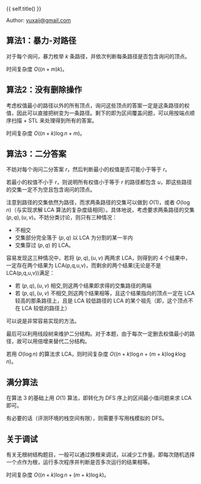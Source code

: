 {{ self.title() }}

Author: yuxaij@gmail.com

## 算法1：暴力-对路径

对于每个询问，暴力枚举 $k$ 条路径，并依次判断每条路径是否包含询问的顶点。

时间复杂度 $O\left(\left(n+m\right)k\right)$。

## 算法2：没有删除操作

考虑权值最小的路径以外的所有顶点，询问这些顶点的答案一定是这条路径的权值，因此可以直接把树变为一条路径。剩下的即为区间覆盖问题，可以用按端点顺序扫描 + STL 来处理得到所有的答案。

时间复杂度 $O\left(\left(n+k\right) \log n + m\right)$。

## 算法3：二分答案

不妨对每个询问二分答案 $r$，然后判断最小的权值是否可能小于等于 $r$。

若最小的权值不小于 $r$，则说明所有权值小于等于 $r$ 的路径都包含 $u$，即这些路径的交集一定不为空且包含询问的顶点。

注意到路径的交集依然为路径，而求两条路径的交集可以做到 $O(1)$，或者 $O(\log n)$（与实现求解 LCA 算法的复杂度级相同）。具体地说，考虑要求两条路径的交集 $(p,q), (u,v)$。不妨分类讨论，则只有三种情况：

+ 不相交
+ 交集部分完全落于 $(p,q)$ 以 LCA 为分割的某一半内
+ 交集穿过 $(p,q)$ 的 LCA。

容易发现这三种情况中，若将 $(p,q), (u,v)$ 两两求 LCA，则得到的 4 个结果中，一定存在两个结果为 LCA(p,q,u,v)，而剩余的两个结果(无论是不是 LCA(p,q,u,v))满足：

+ 若 $(p,q),(u,v)$ 相交,则这两个结果即求得的交集路径的两端
+ 若 $(p,q),(u,v)$ 不相交,则这两个结果相等，且这个结果指向的顶点一定在 LCA 较高的那条路径上，且是 LCA 较低路径的 LCA 的某个祖先（即，这个顶点不在 LCA 较低的路径上）

可以说是非常容易实现的方法。

最后可以利用线段树来维护二分结构。对于本题，由于每次一定删去权值最小的路径，故可以用倍增来替代二分结构。

若用 $O(\log n)$ 的算法求 LCA，则时间复杂度 $O\left(\left(n + k\right)\log n + \left(m+k\right)\log k\log n\right)$。

## 满分算法

在算法 3 的基础上用 $O(1)$ 算法，即转化为 DFS 序上的区间最小值问题来求 LCA 即可。

有必要的话（评测环境的栈空间有限），则需要手写用栈模拟的 DFS。

## 关于调试

有关无根树结构题目，一般可以通过换根来调试，以减少工作量。即每次随机选择一个点作为根，运行多次程序并判断是否多次运行的结果相等。

时间复杂度 $O\left(\left(n + k\right)\log n + \left(m+k\right)\log k\right)$。
